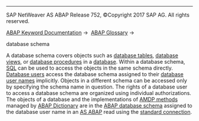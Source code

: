   

* * *

SAP NetWeaver AS ABAP Release 752, ©Copyright 2017 SAP AG. All rights reserved.

[ABAP Keyword Documentation](javascript:call_link\('abenabap.htm'\)) →  [ABAP Glossary](javascript:call_link\('abenabap_glossary.htm'\)) → 

database schema

A database schema covers objects such as [database tables](javascript:call_link\('abendatabase_table_glosry.htm'\) "Glossary Entry"), [database views](javascript:call_link\('abendatabase_view_glosry.htm'\) "Glossary Entry"), or [database procedures](javascript:call_link\('abendatabase_procedure_glosry.htm'\) "Glossary Entry") in a [database](javascript:call_link\('abendatabase_glosry.htm'\) "Glossary Entry"). Within a database schema, [SQL](javascript:call_link\('abensql_glosry.htm'\) "Glossary Entry") can be used to access the objects in the same schema directly. [Database users](javascript:call_link\('abendatabase_user_glosry.htm'\) "Glossary Entry") access the database schema assigned to their [database user names](javascript:call_link\('abendatabase_user_name_glosry.htm'\) "Glossary Entry") implicitly. Objects in a different schema can be accessed only by specifying the schema name in question. The rights of a database user to access a database schema are organized using individual authorizations. The objects of a database and the implementations of [AMDP methods](javascript:call_link\('abenamdp_method_glosry.htm'\) "Glossary Entry") managed by [ABAP Dictionary](javascript:call_link\('abenabap_dictionary_glosry.htm'\) "Glossary Entry") are in the [ABAP database schema](javascript:call_link\('abenabap_db_schema_glosry.htm'\) "Glossary Entry") assigned to the database user name in an [AS ABAP](javascript:call_link\('abensap_nw_abap_glosry.htm'\) "Glossary Entry") read using the [standard connection](javascript:call_link\('abenstandard_db_connection_glosry.htm'\) "Glossary Entry").
